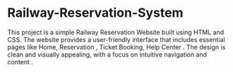 # Railway-Reservation-System
This project is a simple Railway Reservation Website built using HTML and CSS. The website provides a user-friendly interface that includes essential pages like Home, Reservation , Ticket Booking, Help Center . The design is clean and visually appealing, with a focus on intuitive navigation and content .
